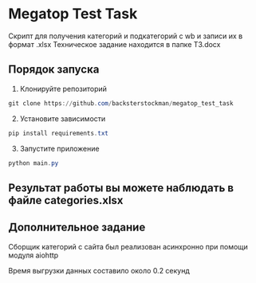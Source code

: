 # Megatop Test Task
Скрипт для получения категорий и подкатегорий с wb и записи их в формат .xlsx
Техническое задание находится в папке ТЗ.docx

## Порядок запуска

1. Клонируйте репозиторий
```powershell
git clone https://github.com/backsterstockman/megatop_test_task
```

2. Установите зависимости
```powershell
pip install requirements.txt
```

3. Запустите приложение
```powershell
python main.py
```

## Результат работы вы можете наблюдать в файле categories.xlsx

## Дополнительное задание

Сборщик категорий с сайта был реализован асинхронно при помощи модуля aiohttp

Время выгрузки данных составило около 0.2 секунд

 